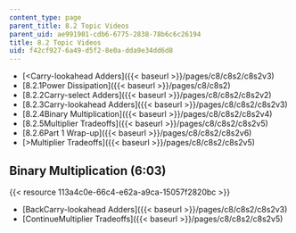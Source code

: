 ```yaml
---
content_type: page
parent_title: 8.2 Topic Videos
parent_uid: ae991901-cdb6-6775-2838-78b6c6c26194
title: 8.2 Topic Videos
uid: f42cf927-6a49-d5f2-8e0a-dda9e34dd6d8
---
```


*   [<Carry-lookahead Adders]({{< baseurl >}}/pages/c8/c8s2/c8s2v3)
*   [8.2.1Power Dissipation]({{< baseurl >}}/pages/c8/c8s2)
*   [8.2.2Carry-select Adders]({{< baseurl >}}/pages/c8/c8s2/c8s2v2)
*   [8.2.3Carry-lookahead Adders]({{< baseurl >}}/pages/c8/c8s2/c8s2v3)
*   [8.2.4Binary Multiplication]({{< baseurl >}}/pages/c8/c8s2/c8s2v4)
*   [8.2.5Multiplier Tradeoffs]({{< baseurl >}}/pages/c8/c8s2/c8s2v5)
*   [8.2.6Part 1 Wrap-up]({{< baseurl >}}/pages/c8/c8s2/c8s2v6)
*   [\>Multiplier Tradeoffs]({{< baseurl >}}/pages/c8/c8s2/c8s2v5)

Binary Multiplication (6:03)
----------------------------

{{< resource 113a4c0e-66c4-e62a-a9ca-15057f2820bc >}}

*   [BackCarry-lookahead Adders]({{< baseurl >}}/pages/c8/c8s2/c8s2v3)
*   [ContinueMultiplier Tradeoffs]({{< baseurl >}}/pages/c8/c8s2/c8s2v5)